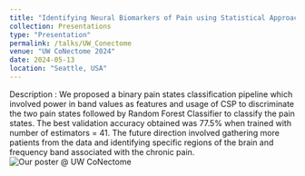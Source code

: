 ```yaml
---
title: "Identifying Neural Biomarkers of Pain using Statistical Approach"
collection: Presentations
type: "Presentation"
permalink: /talks/UW_Conectome
venue: "UW CoNectome 2024"
date: 2024-05-13
location: "Seattle, USA"
---
```


Description : We proposed a binary pain states classification pipeline which involved power in band values as features and usage of CSP to discriminate the two pain states followed by Random Forest Classifier to classify the pain states. The best validation accuracy obtained was 77.5% when trained with number of estimators = 41. The future direction involved gathering more patients from the data and identifying specific regions of the brain and frequency band associated with the chronic pain.
![Our poster @ UW CoNectome](/images/IMG_9575.png)
